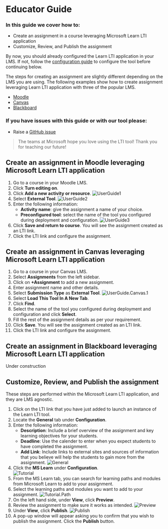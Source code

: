 # Educator Guide

### In this guide we cover how to:
- Create an assignment in a course leveraging Microsoft Learn LTI application
- Customize, Review, and Publish the assignment

By now, you should already configured the Learn LTI application in your LMS. If not, follow the [configuration guide](./CONFIGURATION_GUIDE.md) to configure the tool before continuing below.

The steps for creating an assignment are slightly different depending on the LMS you are using. The following examples show how to create assignment leveraging Learn LTI application with three of the popular LMS.

- [Moodle](#Create-an-assignment-in-Moodle-leveraging-Microsoft-Learn-LTI-application)
- [Canvas](#Create-an-assignment-in-Canvas-leveraging-Microsoft-Learn-LTI-application)
- [Blackboard](#Create-an-assignment-in-Blackboard-leveraging-Microsoft-Learn-LTI-application)

### If you have issues with this guide or with our tool please:
- Raise a [GitHub issue](https://github.com/microsoft/Learn-LTI/issues/new?WT.mc_id=learnlti-github-cxa)

> The teams at Microsoft hope you love using the LTI tool! Thank you for teaching our future!

## Create an assignment in Moodle leveraging Microsoft Learn LTI application

1. Go to a course in your Moodle LMS.
2. Click **Turn editing on**.
3. Click **Add a new activity or resource**. 
![UserGuide1](./images/UserGuide.1.PNG)
4. Select **External Tool**.
![UserGuide2](./images/UserGuide.2.PNG)
5. Enter the following information:
   * **Activity name**: give the assignment a name of your choice.
   * **Preconfigured tool**: select the name of the tool you configured during deployment and configuration.
![UserGuide3](./images/UserGuide.3.PNG)
7. Click **Save and return to course**. You will see the assignment created as an LTI link. 
6. Click the LTI link and configure the assignment.

## Create an assignment in Canvas leveraging Microsoft Learn LTI application

1. Go to a course in your Canvas LMS.
2. Select **Assignments** from the left sidebar.
3. Click on **+Assignment** to add a new assignment.
4. Enter assignment name and other details.
5. Select **Submission Type** as **External Tool**.
![UserGuide.Canvas.1](./images/UserGuide.Canvas.1.png)
6. Select **Load This Tool In A New Tab**.
7. Click **Find**.
8. Select the name of the tool you configured during deployment and configuration and click **Select**.
9. Fill the rest of the assignment details as per your requirement.
10. Click **Save**. You will see the assignment created as an LTI link.
11. Click the LTI link and configure the assignment.

## Create an assignment in Blackboard leveraging Microsoft Learn LTI application

Under construction

## Customize, Review, and Publish the assignment

These steps are performed within the Microsoft Learn LTI application, and they are LMS agnostic.

1. Click on the LTI link that you have just added to launch an instance of the Learn LTI tool. 
2. Locate the **General** tab under **Configuration**.
3. Enter the following information:
   * **Description**: Include a brief overview of the assignment and key learning objectives for your students.
   * **Deadline**: Use the calender to enter when you expect students to have completed the assignment.
   * **Add Link**: Include links to external sites and sources of information that you believe will help the students to gain more from the assignment.
![General](./images/Configuration.General.PNG)
4. Click the **MS Learn** under **Configuration**.   
![Tutorial](./images/Configurations.Tutorial.ClickBubble.png)
5. From the MS Learn tab, you can search for learning paths and modules from Microsoft Learn to add to your assignment.
6. Select the learning paths and modules you want to add to your assignment. 
![Tutorial.Path](./images/Configurations.Tutorial.Path.png)
7. On the left hand side, under **View**, click **Preview**.
8. Review the assignment to make sure it works as intended.
![Preview](./images/View.Preview.PNG)
9. Under **View**, click **Publish**.
![Publish](./images/View.Preview.Publish.png)
10. A pop-up window will appear asking you to confirm that you wish to publish the assignment. Click the **Publish** button.
